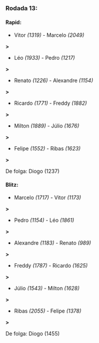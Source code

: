 ### Rodada 13:

#### Rapid:

* Vitor *(1319)*     -     Marcelo *(2049)*

 **>** 
* Léo *(1933)*     -     Pedro *(1217)*

 **>** 
* Renato *(1226)*     -     Alexandre *(1154)*

 **>** 
* Ricardo *(1771)*     -     Freddy *(1882)*

 **>** 
* Milton *(1889)*     -     Júlio *(1676)*

 **>** 
* Felipe *(1552)*     -     Ribas *(1623)*

 **>** 

De folga: Diogo (1237)

#### Blitz:

* Marcelo *(1717)*     -     Vitor *(1173)*

 **>** 
* Pedro *(1154)*     -     Léo *(1861)*

 **>** 
* Alexandre *(1183)*     -     Renato *(989)*

 **>** 
* Freddy *(1787)*     -     Ricardo *(1625)*

 **>** 
* Júlio *(1543)*     -     Milton *(1628)*

 **>** 
* Ribas *(2055)*     -     Felipe *(1378)*

 **>** 

De folga: Diogo (1455)

